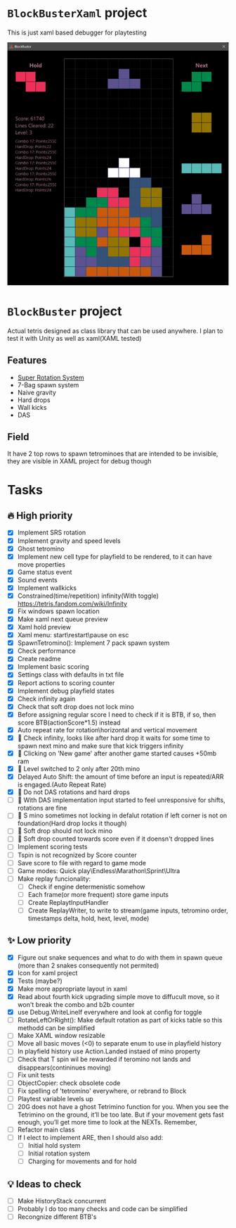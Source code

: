 ﻿# `BlockBusterXaml` project  
This is just xaml based debugger for playtesting

![Screen](readme/screen.jpg?raw=true "Main window screenshot")


# `BlockBuster` project  
Actual tetris designed as class library that can be used anywhere. I plan to test it with Unity as well as xaml(XAML tested)  


## Features
- [Super Rotation System](https://tetris.fandom.com/wiki/SRS)
- 7-Bag spawn system
- Naive gravity
- Hard drops
- Wall kicks
- DAS  

## Field
It have 2 top rows to spawn tetrominoes that are intended to be invisible, they are visible in XAML project for debug though


# Tasks
## 🔥 High priority 
- [x] Implement SRS rotation
- [x] Implement gravity and speed levels
- [x] Ghost tetromino
- [x] Implement new cell type for playfield to be rendered, to it can have move properties
- [x] Game status event
- [x] Sound events
- [x] Implement wallkicks
- [x] Constrained(time/repetition) infinity(With toggle) https://tetris.fandom.com/wiki/Infinity
- [x] Fix windows spawn location
- [x] Make xaml next queue preview
- [x] Xaml hold preview
- [x] Xaml menu: start\restart\pause on esc
- [x] SpawnTetromino(): Implement 7 pack spawn system
- [x] Check performance
- [x] Create readme
- [x] Implement basic scoring
- [x] Settings class with defaults in txt file
- [x] Report actions to scoring counter
- [x] Implement debug playfield states
- [x] Check infinity again
- [x] Check that soft drop does not lock mino
- [x] Before assigning regular score I need to check if it is BTB, if so, then score BTB(actionScore*1.5) instead
- [x] Auto repeat rate for rotation\horizontal and vertical movement
- [x] 🔧 Check infinity, looks like after hard drop it waits for some time to spawn next mino and make sure that kick triggers infinity
- [x] 🔧 Clicking on 'New game' after another game started causes +50mb ram
- [x] 🔧 Level switched to 2 only after 20th mino
- [x] Delayed Auto Shift: the amount of time before an input is repeated/ARR is engaged.(Auto Repeat Rate)
- [x] 🔧 Do not DAS rotations and hard drops
- [ ] 🔧 With DAS implementation input started to feel unresponsive for shifts, rotations are fine
- [ ] 🔧 S mino sometimes not locking in defalut rotation if left corner is not on foundation(Hard drop locks it though)
- [ ] 🔧 Soft drop should not lock mino
- [ ] 🔧 Soft drop counted towards score even if it doensn't dropped lines
- [ ] Implement scoring tests
- [ ] Tspin is not recognized by Score counter
- [ ] Save score to file with regard to game mode
- [ ] Game modes: Quick play\Endless\Marathon\Sprint\Ultra 
- [ ] Make replay funcionality: 
    - [ ] Check if engine determenistic somehow
    - [ ] Each frame(or more frequent) store game inputs
    - [ ] Create ReplaytInputHandler 
    - [ ] Create ReplayWriter, to write to stream(game inputs, tetromino order, timestamps delta, hold, hext, level, mode)

## ✨ Low priority
- [x] Figure out snake sequences and what to do with them in spawn queue (more than 2 snakes consequently not permited)
- [x] Icon for xaml project
- [x] Tests (maybe?)
- [x] Make more appropriate layout in xaml
- [x] Read about fourth kick upgrading simple move to diffucult move, so it won't break the combo and b2b counter
- [x] use Debug.WriteLineIf everywhere and look at config for toggle
- [ ] RotateLeftOrRight(): Make default rotation as part of kicks table so this methodd can be simplified
- [ ] Make XAML window resizable
- [ ] Move all basic moves (<0) to separate enum to use in playfield history
- [ ] In playfield history use Action.Landed instaed of mino property
- [ ] Check that T spin wil be rewarded if teromino not lands and disappears(contininues moving)
- [ ] Fix unit tests
- [ ] ObjectCopier: check obsolete code
- [ ] Fix spelling of 'tetromino' everywhere, or rebrand to Block
- [ ] Playtest variable levels up
- [ ] 20G does not have a ghost Tetrimino function for you. When you see the Tetrimino on the ground, it’ll be too late. But if your movement gets fast enough, you’ll get more time to look at the NEXTs. Remember,
- [ ] Refactor main class
- [ ] If I elect to implement ARE, then I should also add:
    - [ ] Initial hold system
    - [ ] Initial rotation system 
    - [ ] Charging for movements and for hold

## 💡 Ideas to check
- [ ] Make HistoryStack concurrent
- [ ] Probably I do too many checks and code can be simplified
- [ ] Recongnize different BTB's